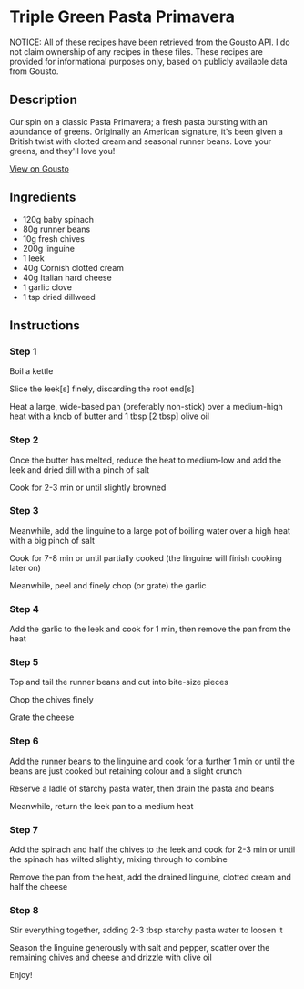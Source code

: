 # Triple Green Pasta Primavera

NOTICE: All of these recipes have been retrieved from the Gousto API. I do not claim ownership of any recipes in these files. These recipes are provided for informational purposes only, based on publicly available data from Gousto.

## Description

Our spin on a classic Pasta Primavera; a fresh pasta bursting with an abundance of greens. Originally an American signature, it's been given a British twist with clotted cream and seasonal runner beans. Love your greens, and they'll love you!

[View on Gousto](https://www.gousto.co.uk/recipes/cookbook/triple-green-pasta-primavera)

## Ingredients

- 120g baby spinach
- 80g runner beans 
- 10g fresh chives
- 200g linguine
- 1 leek
- 40g Cornish clotted cream
- 40g Italian hard cheese
- 1 garlic clove
- 1 tsp dried dillweed

## Instructions


### Step 1

Boil a kettle


Slice the leek<span class="text-danger">[s]</span>&nbsp;finely, discarding the root end<span class="text-danger">[s]</span>


Heat a large, wide-based pan (preferably non-stick) over a medium-high heat with a knob of butter and 1 tbsp <span class="text-danger">[2 tbsp]</span>&nbsp;olive oil


### Step 2

Once the butter has melted, reduce the heat to medium-low and add the leek and dried dill with a pinch of salt


Cook for 2-3 min or until slightly browned


### Step 3

Meanwhile, add the linguine to a large pot of boiling water over a high heat with a big pinch of salt


Cook for 7-8 min or until partially cooked (the linguine will finish cooking later on)


Meanwhile, peel and finely chop (or grate) the garlic


### Step 4

Add the garlic to the leek and cook for 1 min, then remove the pan from the heat


### Step 5

Top and tail the runner beans and cut into bite-size pieces


Chop the chives finely&nbsp;


Grate the cheese


### Step 6

Add the runner beans to the linguine and cook for a further 1 min or until the beans are just cooked but retaining colour and a slight crunch


Reserve a ladle of starchy pasta water, then drain the pasta and beans


Meanwhile, return the leek pan to a medium heat


### Step 7

Add the spinach and half the chives to the leek and cook for 2-3 min or until the spinach has wilted slightly, mixing through to combine


Remove the pan from the heat, add the drained linguine, clotted cream and half the cheese

### Step 8

Stir everything together, adding 2-3 tbsp starchy pasta water to loosen it


Season the linguine generously with salt and pepper, scatter over the remaining chives and cheese and drizzle with olive oil


Enjoy!

